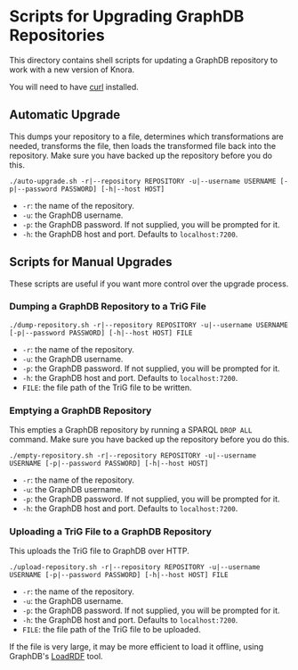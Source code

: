 # Scripts for Upgrading GraphDB Repositories

This directory contains shell scripts for updating a GraphDB repository
to work with a new version of Knora.

You will need to have [curl](https://curl.haxx.se) installed.

## Automatic Upgrade

This dumps your repository to a file, determines which transformations are needed,
transforms the file, then loads the transformed file back into the repository.
Make sure you have backed up the repository before you do this.

```
./auto-upgrade.sh -r|--repository REPOSITORY -u|--username USERNAME [-p|--password PASSWORD] [-h|--host HOST]
```

- `-r`: the name of the repository.
- `-u`: the GraphDB username.
- `-p`: the GraphDB password. If not supplied, you will be prompted for it.
- `-h`: the GraphDB host and port. Defaults to `localhost:7200`.

## Scripts for Manual Upgrades

These scripts are useful if you want more control over the upgrade process.

### Dumping a GraphDB Repository to a TriG File

```
./dump-repository.sh -r|--repository REPOSITORY -u|--username USERNAME [-p|--password PASSWORD] [-h|--host HOST] FILE
```

- `-r`: the name of the repository.
- `-u`: the GraphDB username.
- `-p`: the GraphDB password. If not supplied, you will be prompted for it.
- `-h`: the GraphDB host and port. Defaults to `localhost:7200`.
- `FILE`: the file path of the TriG file to be written.

### Emptying a GraphDB Repository

This empties a GraphDB repository by running a SPARQL `DROP ALL` command. Make sure you
have backed up the repository before you do this.

```
./empty-repository.sh -r|--repository REPOSITORY -u|--username USERNAME [-p|--password PASSWORD] [-h|--host HOST]
```

- `-r`: the name of the repository.
- `-u`: the GraphDB username.
- `-p`: the GraphDB password. If not supplied, you will be prompted for it.
- `-h`: the GraphDB host and port. Defaults to `localhost:7200`.

### Uploading a TriG File to a GraphDB Repository

This uploads the TriG file to GraphDB over HTTP.

```
./upload-repository.sh -r|--repository REPOSITORY -u|--username USERNAME [-p|--password PASSWORD] [-h|--host HOST] FILE
```

- `-r`: the name of the repository.
- `-u`: the GraphDB username.
- `-p`: the GraphDB password. If not supplied, you will be prompted for it.
- `-h`: the GraphDB host and port. Defaults to `localhost:7200`.
- `FILE`: the file path of the TriG file to be uploaded.

If the file is very large, it may be more efficient to load it offline,
using GraphDB's [LoadRDF](http://graphdb.ontotext.com/documentation/free/loading-data-using-the-loadrdf-tool.html)
tool.
